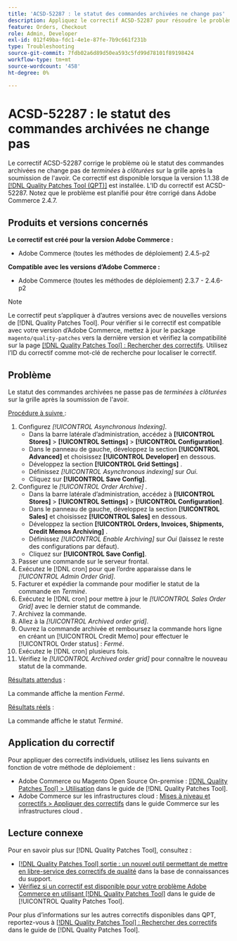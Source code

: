```yaml
---
title: 'ACSD-52287 : le statut des commandes archivées ne change pas'
description: Appliquez le correctif ACSD-52287 pour résoudre le problème Adobe Commerce où le statut des commandes archivées ne change pas de *terminé* à *fermé* sur la grille après la soumission de l'avoir.
feature: Orders, Checkout
role: Admin, Developer
exl-id: 012f49ba-fdc1-4e1e-87fe-7b9c661f231b
type: Troubleshooting
source-git-commit: 7fdb02a6d89d50ea593c5fd99d78101f89198424
workflow-type: tm+mt
source-wordcount: '458'
ht-degree: 0%

---
```


# ACSD-52287 : le statut des commandes archivées ne change pas

Le correctif ACSD-52287 corrige le problème où le statut des commandes archivées ne change pas de *terminées* à *clôturées* sur la grille après la soumission de l&#39;avoir. Ce correctif est disponible lorsque la version 1.1.38 de [[!DNL Quality Patches Tool (QPT)]](https://experienceleague.adobe.com/en/docs/commerce-operations/tools/quality-patches-tool/quality-patches-tool-to-self-serve-quality-patches) est installée. L’ID du correctif est ACSD-52287. Notez que le problème est planifié pour être corrigé dans Adobe Commerce 2.4.7.

## Produits et versions concernés

**Le correctif est créé pour la version Adobe Commerce :**

* Adobe Commerce (toutes les méthodes de déploiement) 2.4.5-p2

**Compatible avec les versions d’Adobe Commerce :**

* Adobe Commerce (toutes les méthodes de déploiement) 2.3.7 - 2.4.6-p2

>[!NOTE]
>
>Le correctif peut s’appliquer à d’autres versions avec de nouvelles versions de [!DNL Quality Patches Tool]. Pour vérifier si le correctif est compatible avec votre version d’Adobe Commerce, mettez à jour le package `magento/quality-patches` vers la dernière version et vérifiez la compatibilité sur la page [[!DNL Quality Patches Tool] : Rechercher des correctifs](https://experienceleague.adobe.com/tools/commerce-quality-patches/index.html). Utilisez l’ID du correctif comme mot-clé de recherche pour localiser le correctif.

## Problème

Le statut des commandes archivées ne passe pas de *terminées* à *clôturées* sur la grille après la soumission de l&#39;avoir.

<u>Procédure à suivre </u> :

1. Configurez *[!UICONTROL Asynchronous Indexing]*.
   * Dans la barre latérale d’administration, accédez à **[!UICONTROL Stores]** > **[!UICONTROL Settings]** > **[!UICONTROL Configuration]**.
   * Dans le panneau de gauche, développez la section **[!UICONTROL Advanced]** et choisissez **[!UICONTROL Developer]** en dessous.
   * Développez la section **[!UICONTROL Grid Settings]** .
   * Définissez *[!UICONTROL Asynchronous indexing]* sur *Oui*.
   * Cliquez sur **[!UICONTROL Save Config]**.
1. Configurez le *[!UICONTROL Order Archive]* .
   * Dans la barre latérale d’administration, accédez à **[!UICONTROL Stores]** > **[!UICONTROL Settings]** > **[!UICONTROL Configuration]**.
   * Dans le panneau de gauche, développez la section **[!UICONTROL Sales]** et choisissez **[!UICONTROL Sales]** en dessous.
   * Développez la section **[!UICONTROL Orders, Invoices, Shipments, Credit Memos Archiving]** .
   * Définissez *[!UICONTROL Enable Archiving]* sur *Oui* (laissez le reste des configurations par défaut).
   * Cliquez sur **[!UICONTROL Save Config]**.
1. Passer une commande sur le serveur frontal.
1. Exécutez le [!DNL cron] pour que l’ordre apparaisse dans le *[!UICONTROL Admin Order Grid]*.
1. Facturer et expédier la commande pour modifier le statut de la commande en *Terminé*.
1. Exécutez le [!DNL cron] pour mettre à jour le *[!UICONTROL Sales Order Grid]* avec le dernier statut de commande.
1. Archivez la commande.
1. Allez à la *[!UICONTROL Archived order grid]*.
1. Ouvrez la commande archivée et remboursez la commande hors ligne en créant un [!UICONTROL Credit Memo] pour effectuer le [!UICONTROL Order status] : *Fermé*.
1. Exécutez le [!DNL cron] plusieurs fois.
1. Vérifiez le *[!UICONTROL Archived order grid]* pour connaître le nouveau statut de la commande.

<u>Résultats attendus</u> :

La commande affiche la mention *Fermé*.

<u>Résultats réels</u> :

La commande affiche le statut *Terminé*.

## Application du correctif

Pour appliquer des correctifs individuels, utilisez les liens suivants en fonction de votre méthode de déploiement :

* Adobe Commerce ou Magento Open Source On-premise : [[!DNL Quality Patches Tool] > Utilisation](/help/tools/quality-patches-tool/usage.md) dans le guide de [!DNL Quality Patches Tool].
* Adobe Commerce sur les infrastructures cloud : [Mises à niveau et correctifs > Appliquer des correctifs](https://experienceleague.adobe.com/docs/commerce-cloud-service/user-guide/develop/upgrade/apply-patches.html) dans le guide Commerce sur les infrastructures cloud .

## Lecture connexe

Pour en savoir plus sur [!DNL Quality Patches Tool], consultez :

* [[!DNL Quality Patches Tool] sortie : un nouvel outil permettant de mettre en libre-service des correctifs de qualité](https://experienceleague.adobe.com/en/docs/commerce-operations/tools/quality-patches-tool/quality-patches-tool-to-self-serve-quality-patches) dans la base de connaissances du support.
* [Vérifiez si un correctif est disponible pour votre problème Adobe Commerce en utilisant [!DNL Quality Patches Tool]](/help/tools/quality-patches-tool/patches-available-in-qpt/check-patch-for-magento-issue-with-magento-quality-patches.md) dans le guide de [!UICONTROL Quality Patches Tool].


Pour plus d’informations sur les autres correctifs disponibles dans QPT, reportez-vous à [[!DNL Quality Patches Tool] : Rechercher des correctifs](https://experienceleague.adobe.com/tools/commerce-quality-patches/index.html) dans le guide de [!DNL Quality Patches Tool].
